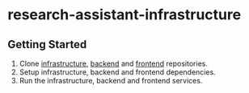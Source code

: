 # research-assistant-infrastructure

## Getting Started
1. Clone [infrastructure](https://github.com/muazhari/research-assistant-infrastructure), [backend](https://github.com/muazhari/research-assistant-backend) and [frontend](https://github.com/muazhari/research-assistant-frontend) repositories.
2. Setup infrastructure, backend and frontend dependencies.
3. Run the infrastructure, backend and frontend services. 

